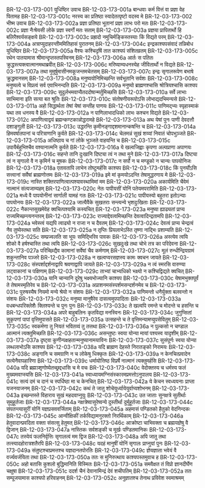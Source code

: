 BR-12-03-173-001  युधिष्ठिर उवाच
BR-12-03-173-001a बान्धवाः कर्म वित्तं वा प्रज्ञा वेह पितामह
BR-12-03-173-001c नरस्य का प्रतिष्ठा स्यादेतत्पृष्टो वदस्व मे
BR-12-03-173-002  भीष्म उवाच
BR-12-03-173-002a प्रज्ञा प्रतिष्ठा भूतानां प्रज्ञा लाभः परो मतः
BR-12-03-173-002c प्रज्ञा नैःश्रेयसी लोके प्रज्ञा स्वर्गो मतः सताम्
BR-12-03-173-003a प्रज्ञया प्रापितार्थो हि बलिरैश्वर्यसङ्क्षये
BR-12-03-173-003c प्रह्रादो नमुचिर्मङ्किस्तस्याः किं विद्यते परम्
BR-12-03-173-004a अत्राप्युदाहरन्तीममितिहासं पुरातनम्
BR-12-03-173-004c इन्द्रकाश्यपसंवादं तन्निबोध युधिष्ठिर
BR-12-03-173-005a वैश्यः कश्चिदृषिं तात काश्यपं संशितव्रतम्
BR-12-03-173-005c रथेन पातयामास श्रीमान्दृप्तस्तपस्विनम्
BR-12-03-173-006a आर्तः स पतितः क्रुद्धस्त्यक्त्वात्मानमथाब्रवीत्
BR-12-03-173-006c मरिष्याम्यधनस्येह जीवितार्थो न विद्यते
BR-12-03-173-007a तथा मुमूर्षुमासीनमकूजन्तमचेतसम्
BR-12-03-173-007c इन्द्रः सृगालरूपेण बभाषे क्रुद्धमानसम्
BR-12-03-173-008a मनुष्ययोनिमिच्छन्ति सर्वभूतानि सर्वशः
BR-12-03-173-008c मनुष्यत्वे च विप्रत्वं सर्व एवाभिनन्दति
BR-12-03-173-009a मनुष्यो ब्राह्मणश्चासि श्रोत्रियश्चासि काश्यप
BR-12-03-173-009c सुदुर्लभमवाप्यैतददोषान्मर्तुमिच्छसि
BR-12-03-173-010a सर्वे लाभाः साभिमाना इति सत्या बत श्रुतिः
BR-12-03-173-010c संतोषणीयरूपोऽसि लोभाद्यदभिमन्यसे
BR-12-03-173-011a अहो सिद्धार्थता तेषां येषां सन्तीह पाणयः
BR-12-03-173-011c पाणिमद्भ्यः स्पृहास्माकं यथा तव धनस्य वै
BR-12-03-173-012a न पाणिलाभादधिको लाभः कश्चन विद्यते
BR-12-03-173-012c अपाणित्वाद्वयं ब्रह्मन्कण्टकान्नोद्धरामहे
BR-12-03-173-013a अथ येषां पुनः पाणी देवदत्तौ दशाङ्गुली
BR-12-03-173-013c उद्धरन्ति कृमीनङ्गाद्दशमानान्कषन्ति च
BR-12-03-173-014a हिमवर्षातपानां च परित्राणानि कुर्वते
BR-12-03-173-014c चेलमन्नं सुखं शय्यां निवातं चोपभुञ्जते
BR-12-03-173-015a अधिष्ठाय च गां लोके भुञ्जते वाहयन्ति च
BR-12-03-173-015c उपायैर्बहुभिश्चैव वश्यानात्मनि कुर्वते
BR-12-03-173-016a ये खल्वजिह्वाः कृपणा अल्पप्राणा अपाणयः
BR-12-03-173-016c सहन्ते तानि दुःखानि दिष्ट्या त्वं न तथा मुने
BR-12-03-173-017a दिष्ट्या त्वं न सृगालो वै न कृमिर्न च मूषकः
BR-12-03-173-017c न सर्पो न च मण्डूको न चान्यः पापयोनिजः
BR-12-03-173-018a एतावतापि लाभेन तोष्टुमर्हसि काश्यप
BR-12-03-173-018c किं पुनर्योऽसि सत्त्वानां सर्वेषां ब्राह्मणोत्तमः
BR-12-03-173-019a इमे मां कृमयोऽदन्ति तेषामुद्धरणाय मे
BR-12-03-173-019c नास्ति शक्तिरपाणित्वात्पश्यावस्थामिमां मम
BR-12-03-173-020a अकार्यमिति चैवेमं नात्मानं संत्यजाम्यहम्
BR-12-03-173-020c नेतः पापीयसीं योनिं पतेयमपरामिति
BR-12-03-173-021a मध्ये वै पापयोनीनां सार्गाली यामहं गतः
BR-12-03-173-021c पापीयस्यो बहुतरा इतोऽन्याः पापयोनयः
BR-12-03-173-022a जात्यैवैके सुखतराः सन्त्यन्ये भृशदुःखिताः
BR-12-03-173-022c नैकान्तसुखमेवेह क्वचित्पश्यामि कस्यचित्
BR-12-03-173-023a मनुष्या ह्याढ्यतां प्राप्य राज्यमिच्छन्त्यनन्तरम्
BR-12-03-173-023c राज्याद्देवत्वमिच्छन्ति देवत्वादिन्द्रतामपि
BR-12-03-173-024a भवेस्त्वं यद्यपि त्वाढ्यो न राजा न च दैवतम्
BR-12-03-173-024c देवत्वं प्राप्य चेन्द्रत्वं नैव तुष्येस्तथा सति
BR-12-03-173-025a न तृप्तिः प्रियलाभेऽस्ति तृष्णा नाद्भिः प्रशाम्यति
BR-12-03-173-025c सम्प्रज्वलति सा भूयः समिद्भिरिव पावकः
BR-12-03-173-026a अस्त्येव त्वयि शोको वै हर्षश्चास्ति तथा त्वयि
BR-12-03-173-026c सुखदुःखे तथा चोभे तत्र का परिदेवना
BR-12-03-173-027a परिच्छिद्यैव कामानां सर्वेषां चैव कर्मणाम्
BR-12-03-173-027c मूलं रुन्धीन्द्रियग्रामं शकुन्तानिव पञ्जरे
BR-12-03-173-028a न खल्वप्यरसज्ञस्य कामः क्वचन जायते
BR-12-03-173-028c संस्पर्शाद्दर्शनाद्वापि श्रवणाद्वापि जायते
BR-12-03-173-029a न त्वं स्मरसि वारुण्या लट्वाकानां च पक्षिणाम्
BR-12-03-173-029c ताभ्यां चाभ्यधिको भक्ष्यो न कश्चिद्विद्यते क्वचित्
BR-12-03-173-030a यानि चान्यानि दूरेषु भक्ष्यभोज्यानि काश्यप
BR-12-03-173-030c येषामभुक्तपूर्वं ते तेषामस्मृतिरेव च
BR-12-03-173-031a अप्राशनमसंस्पर्शमसन्दर्शनमेव च
BR-12-03-173-031c पुरुषस्यैष नियमो मन्ये श्रेयो न संशयः
BR-12-03-173-032a पाणिमन्तो धनैर्युक्ता बलवन्तो न संशयः
BR-12-03-173-032c मनुष्या मानुषैरेव दासत्वमुपपादिताः
BR-12-03-173-033a वधबन्धपरिक्लेशैः क्लिश्यन्ते च पुनः पुनः
BR-12-03-173-033c ते खल्वपि रमन्ते च मोदन्ते च हसन्ति च
BR-12-03-173-034a अपरे बाहुबलिनः कृतविद्या मनस्विनः
BR-12-03-173-034c जुगुप्सितां सुकृपणां पापां वृत्तिमुपासते
BR-12-03-173-035a उत्सहन्ते च ते वृत्तिमन्यामप्युपसेवितुम्
BR-12-03-173-035c स्वकर्मणा तु नियतं भवितव्यं तु तत्तथा
BR-12-03-173-036a न पुल्कसो न चण्डाल आत्मानं त्यक्तुमिच्छति
BR-12-03-173-036c असन्तुष्टः स्वया योन्या मायां पश्यस्व यादृशीम्
BR-12-03-173-037a दृष्ट्वा कुणीन्पक्षहतान्मनुष्यानामयाविनः
BR-12-03-173-037c सुसंपूर्णः स्वया योन्या लब्धलाभोऽसि काश्यप
BR-12-03-173-038a यदि ब्राह्मण देहस्ते निरातङ्को निरामयः
BR-12-03-173-038c अङ्गानि च समग्राणि न च लोकेषु धिक्कृतः
BR-12-03-173-039a न केनचित्प्रवादेन सत्येनैवापहारिणा
BR-12-03-173-039c धर्मायोत्तिष्ठ विप्रर्षे नात्मानं त्यक्तुमर्हसि
BR-12-03-173-040a यदि ब्रह्मञ्शृणोष्येतच्छ्रद्दधासि च मे वचः
BR-12-03-173-040c वेदोक्तस्य च धर्मस्य फलं मुख्यमवाप्स्यसि
BR-12-03-173-041a स्वाध्यायमग्निसंस्कारमप्रमत्तोऽनुपालय
BR-12-03-173-041c सत्यं दमं च दानं च स्पर्धिष्ठा मा च केनचित्
BR-12-03-173-042a ये केचन स्वध्ययनाः प्राप्ता यजनयाजनम्
BR-12-03-173-042c कथं ते जातु शोचेयुर्ध्यायेयुर्वाप्यशोभनम्
BR-12-03-173-043a इच्छन्तस्ते विहाराय सुखं महदवाप्नुयुः
BR-12-03-173-043c उत जाताः सुनक्षत्रे सुतीर्थाः सुमुहूर्तजाः
BR-12-03-173-044a नक्षत्रेष्वासुरेष्वन्ये दुस्तीर्था दुर्मुहूर्तजाः
BR-12-03-173-044c संपतन्त्यासुरीं योनिं यज्ञप्रसववर्जिताम्
BR-12-03-173-045a अहमासं पण्डितको हैतुको वेदनिन्दकः
BR-12-03-173-045c आन्वीक्षिकीं तर्कविद्यामनुरक्तो निरर्थिकाम्
BR-12-03-173-046a हेतुवादान्प्रवदिता वक्ता संसत्सु हेतुमत्
BR-12-03-173-046c आक्रोष्टा चाभिवक्ता च ब्रह्मयज्ञेषु वै द्विजान्
BR-12-03-173-047a नास्तिकः सर्वशङ्की च मूर्खः पण्डितमानिकः
BR-12-03-173-047c तस्येयं फलनिर्वृत्तिः सृगालत्वं मम द्विज
BR-12-03-173-048a अपि जातु तथा तत्स्यादहोरात्रशतैरपि
BR-12-03-173-048c यदहं मानुषीं योनिं सृगालः प्राप्नुयां पुनः
BR-12-03-173-049a संतुष्टश्चाप्रमत्तश्च यज्ञदानतपोरतिः
BR-12-03-173-049c ज्ञेयज्ञाता भवेयं वै वर्ज्यवर्जयिता तथा
BR-12-03-173-050a ततः स मुनिरुत्थाय काश्यपस्तमुवाच ह
BR-12-03-173-050c अहो बतासि कुशलो बुद्धिमानिति विस्मितः
BR-12-03-173-051a समवैक्षत तं विप्रो ज्ञानदीर्घेण चक्षुषा
BR-12-03-173-051c ददर्श चैनं देवानामिन्द्रं देवं शचीपतिम्
BR-12-03-173-052a ततः सम्पूजयामास काश्यपो हरिवाहनम्
BR-12-03-173-052c अनुज्ञातश्च तेनाथ प्रविवेश स्वमाश्रमम्
